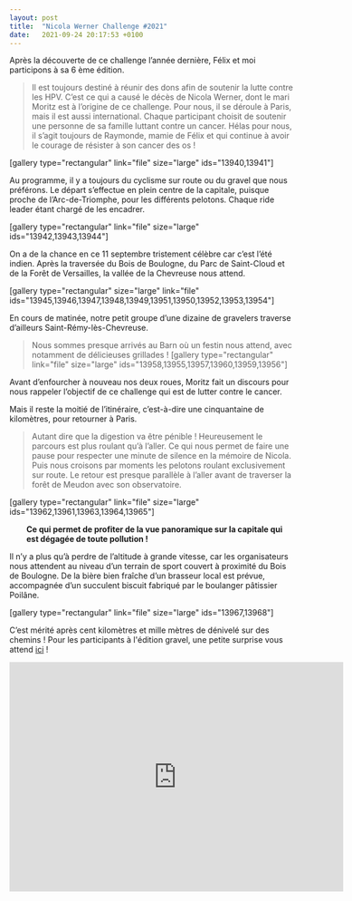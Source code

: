 ```yaml
---
layout: post
title:  "Nicola Werner Challenge #2021"
date:   2021-09-24 20:17:53 +0100
---
```

Après la découverte de ce challenge l’année dernière, Félix et moi participons à sa 6 ème édition.
> Il est toujours destiné à réunir des dons afin de soutenir la lutte contre les HPV.
C’est ce qui a causé le décès de Nicola Werner, dont le mari Moritz est à l’origine de ce challenge.
Pour nous, il se déroule à Paris, mais il est aussi international.
> Chaque participant choisit de soutenir une personne de sa famille luttant contre un cancer.
Hélas pour nous, il s’agit toujours de Raymonde, mamie de Félix et qui continue à avoir le courage de résister à son cancer des os !

[gallery type="rectangular" link="file" size="large" ids="13940,13941"]

Au programme, il y a toujours du cyclisme sur route ou du gravel que nous préférons.
Le départ s’effectue en plein centre de la capitale, puisque proche de l’Arc-de-Triomphe, pour les différents pelotons.
Chaque ride leader étant chargé de les encadrer.

[gallery type="rectangular" link="file" size="large" ids="13942,13943,13944"]

On a de la chance en ce 11 septembre tristement célèbre car c’est l’été indien.
Après la traversée du Bois de Boulogne, du Parc de Saint-Cloud et de la Forêt de Versailles, la vallée de la Chevreuse nous attend.

[gallery type="rectangular" size="large" link="file" ids="13945,13946,13947,13948,13949,13951,13950,13952,13953,13954"]

En cours de matinée, notre petit groupe d’une dizaine de gravelers traverse d’ailleurs Saint-Rémy-lès-Chevreuse.
> Nous sommes presque arrivés au Barn où un festin nous attend, avec notamment de délicieuses grillades !
[gallery type="rectangular" link="file" size="large" ids="13958,13955,13957,13960,13959,13956"]

Avant d’enfourcher à nouveau nos deux roues, Moritz fait un discours pour nous rappeler l’objectif de ce challenge qui est de lutter contre le cancer.

Mais il reste la moitié de l’itinéraire, c’est-à-dire une cinquantaine de kilomètres, pour retourner à Paris.
> Autant dire que la digestion va être pénible !
Heureusement le parcours est plus roulant qu’à l’aller.
Ce qui nous permet de faire une pause pour respecter une minute de silence en la mémoire de Nicola.
Puis nous croisons par moments les pelotons roulant exclusivement sur route.
Le retour est presque parallèle à l’aller avant de traverser la forêt de Meudon avec son observatoire.

[gallery type="rectangular" link="file" size="large" ids="13962,13961,13963,13964,13965"]
<p style="padding-left: 30px;"><strong>Ce qui permet de profiter de la vue panoramique sur la capitale qui est dégagée de toute pollution !</strong></p>
Il n’y a plus qu’à perdre de l’altitude à grande vitesse, car les organisateurs nous attendent au niveau d’un terrain de sport couvert à proximité du Bois de Boulogne.
De la bière bien fraîche d’un brasseur local est prévue, accompagnée d’un succulent biscuit fabriqué par le boulanger pâtissier Poilâne.

[gallery type="rectangular" link="file" size="large" ids="13967,13968"]

C’est mérité après cent kilomètres et mille mètres de dénivelé sur des chemins !
Pour les participants à l'édition gravel, une petite surprise vous attend <a href="https://adobe.ly/3o6e6Ti">ici</a> !

<center><iframe src="https://www.strava.com/activities/5946397435/embed/c10d14c6d9f012dfaa288c4bf3a5848ddb0c965e" width="590" height="405" frameborder="0" scrolling="no"></iframe></center>